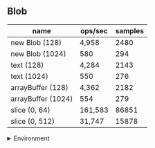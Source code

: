 ## Blob

|name|ops/sec|samples|
|-|-|-|
|new Blob (128)|4,958|2480|
|new Blob (1024)|580|294|
|text (128)|4,284|2143|
|text (1024)|550|276|
|arrayBuffer (128)|4,362|2182|
|arrayBuffer (1024)|554|279|
|slice (0, 64)|161,583|86851|
|slice (0, 512)|31,747|15878|


<details>
<summary>Environment</summary>

* __Machine:__ linux x64 | 4 vCPUs | 7.6GB Mem
* __Run:__ Thu Sep 04 2025 17:28:25 GMT+0000 (Coordinated Universal Time)
* __Node:__ `v24.7.0`
</details>

<!--
{"environment":{"platform":"linux","arch":"x64","cpus":4,"totalMemory":7.597843170166016},"benchmarks":[{"name":"new Blob (128)","samples":2480,"opsSec":4958.334049342761},{"name":"new Blob (1024)","samples":294,"opsSec":580.3059623315031},{"name":"text (128)","samples":2143,"opsSec":4284.196173474728},{"name":"text (1024)","samples":276,"opsSec":550.8135838939888},{"name":"arrayBuffer (128)","samples":2182,"opsSec":4362.411593589835},{"name":"arrayBuffer (1024)","samples":279,"opsSec":554.4670876415302},{"name":"slice (0, 64)","samples":86851,"opsSec":161583.9027508069},{"name":"slice (0, 512)","samples":15878,"opsSec":31747.445841202763}]}-->
